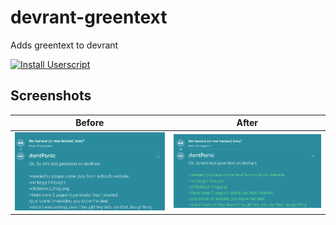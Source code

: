 # devrant-greentext
Adds greentext to devrant

[![Install Userscript](https://img.shields.io/badge/Install-Userscript-45A1FF.svg)](https://github.com/romangraef/devrant-greentext/raw/master/greentext.user.js)

## Screenshots

Before | After
---|---
![before](before.png)|![after](after.png)


